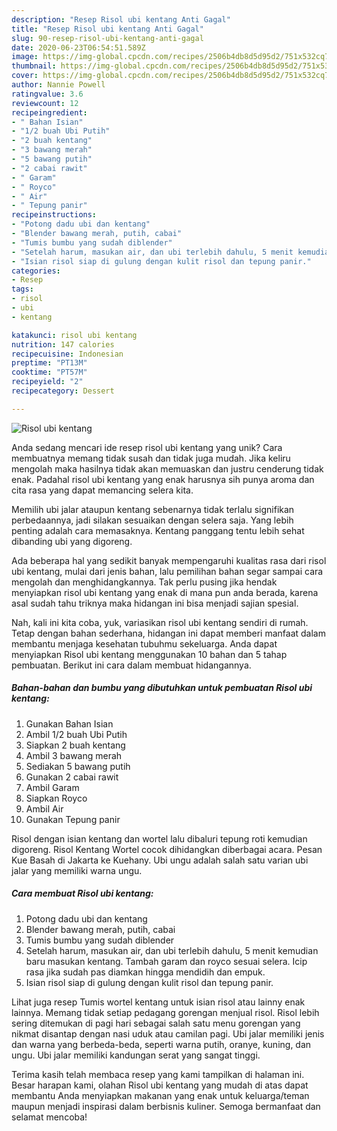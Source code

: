 ```yaml
---
description: "Resep Risol ubi kentang Anti Gagal"
title: "Resep Risol ubi kentang Anti Gagal"
slug: 90-resep-risol-ubi-kentang-anti-gagal
date: 2020-06-23T06:54:51.589Z
image: https://img-global.cpcdn.com/recipes/2506b4db8d5d95d2/751x532cq70/risol-ubi-kentang-foto-resep-utama.jpg
thumbnail: https://img-global.cpcdn.com/recipes/2506b4db8d5d95d2/751x532cq70/risol-ubi-kentang-foto-resep-utama.jpg
cover: https://img-global.cpcdn.com/recipes/2506b4db8d5d95d2/751x532cq70/risol-ubi-kentang-foto-resep-utama.jpg
author: Nannie Powell
ratingvalue: 3.6
reviewcount: 12
recipeingredient:
- " Bahan Isian"
- "1/2 buah Ubi Putih"
- "2 buah kentang"
- "3 bawang merah"
- "5 bawang putih"
- "2 cabai rawit"
- " Garam"
- " Royco"
- " Air"
- " Tepung panir"
recipeinstructions:
- "Potong dadu ubi dan kentang"
- "Blender bawang merah, putih, cabai"
- "Tumis bumbu yang sudah diblender"
- "Setelah harum, masukan air, dan ubi terlebih dahulu, 5 menit kemudian baru masukan kentang. Tambah garam dan royco sesuai selera. Icip rasa jika sudah pas diamkan hingga mendidih dan empuk."
- "Isian risol siap di gulung dengan kulit risol dan tepung panir."
categories:
- Resep
tags:
- risol
- ubi
- kentang

katakunci: risol ubi kentang 
nutrition: 147 calories
recipecuisine: Indonesian
preptime: "PT13M"
cooktime: "PT57M"
recipeyield: "2"
recipecategory: Dessert

---
```



![Risol ubi kentang](https://img-global.cpcdn.com/recipes/2506b4db8d5d95d2/751x532cq70/risol-ubi-kentang-foto-resep-utama.jpg)

Anda sedang mencari ide resep risol ubi kentang yang unik? Cara membuatnya memang tidak susah dan tidak juga mudah. Jika keliru mengolah maka hasilnya tidak akan memuaskan dan justru cenderung tidak enak. Padahal risol ubi kentang yang enak harusnya sih punya aroma dan cita rasa yang dapat memancing selera kita.

Memilih ubi jalar ataupun kentang sebenarnya tidak terlalu signifikan perbedaannya, jadi silakan sesuaikan dengan selera saja. Yang lebih penting adalah cara memasaknya. Kentang panggang tentu lebih sehat dibanding ubi yang digoreng.

Ada beberapa hal yang sedikit banyak mempengaruhi kualitas rasa dari risol ubi kentang, mulai dari jenis bahan, lalu pemilihan bahan segar sampai cara mengolah dan menghidangkannya. Tak perlu pusing jika hendak menyiapkan risol ubi kentang yang enak di mana pun anda berada, karena asal sudah tahu triknya maka hidangan ini bisa menjadi sajian spesial.


Nah, kali ini kita coba, yuk, variasikan risol ubi kentang sendiri di rumah. Tetap dengan bahan sederhana, hidangan ini dapat memberi manfaat dalam membantu menjaga kesehatan tubuhmu sekeluarga. Anda dapat menyiapkan Risol ubi kentang menggunakan 10 bahan dan 5 tahap pembuatan. Berikut ini cara dalam membuat hidangannya.

<!--inarticleads1-->

##### Bahan-bahan dan bumbu yang dibutuhkan untuk pembuatan Risol ubi kentang:

1. Gunakan  Bahan Isian
1. Ambil 1/2 buah Ubi Putih
1. Siapkan 2 buah kentang
1. Ambil 3 bawang merah
1. Sediakan 5 bawang putih
1. Gunakan 2 cabai rawit
1. Ambil  Garam
1. Siapkan  Royco
1. Ambil  Air
1. Gunakan  Tepung panir


Risol dengan isian kentang dan wortel lalu dibaluri tepung roti kemudian digoreng. Risol Kentang Wortel cocok dihidangkan diberbagai acara. Pesan Kue Basah di Jakarta ke Kuehany. Ubi ungu adalah salah satu varian ubi jalar yang memiliki warna ungu. 

<!--inarticleads2-->

##### Cara membuat Risol ubi kentang:

1. Potong dadu ubi dan kentang
1. Blender bawang merah, putih, cabai
1. Tumis bumbu yang sudah diblender
1. Setelah harum, masukan air, dan ubi terlebih dahulu, 5 menit kemudian baru masukan kentang. Tambah garam dan royco sesuai selera. Icip rasa jika sudah pas diamkan hingga mendidih dan empuk.
1. Isian risol siap di gulung dengan kulit risol dan tepung panir.


Lihat juga resep Tumis wortel kentang untuk isian risol atau lainny enak lainnya. Memang tidak setiap pedagang gorengan menjual risol. Risol lebih sering ditemukan di pagi hari sebagai salah satu menu gorengan yang nikmat disantap dengan nasi uduk atau camilan pagi. Ubi jalar memiliki jenis dan warna yang berbeda-beda, seperti warna putih, oranye, kuning, dan ungu. Ubi jalar memiliki kandungan serat yang sangat tinggi. 

Terima kasih telah membaca resep yang kami tampilkan di halaman ini. Besar harapan kami, olahan Risol ubi kentang yang mudah di atas dapat membantu Anda menyiapkan makanan yang enak untuk keluarga/teman maupun menjadi inspirasi dalam berbisnis kuliner. Semoga bermanfaat dan selamat mencoba!

